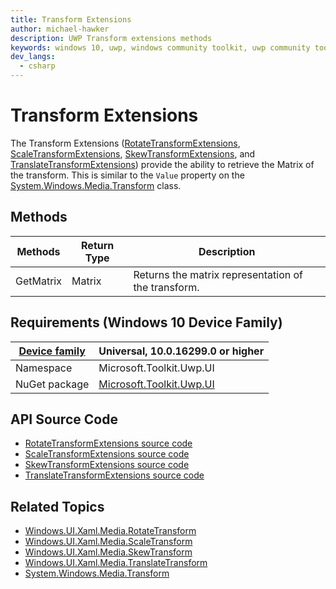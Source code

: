 ```yaml
---
title: Transform Extensions
author: michael-hawker
description: UWP Transform extensions methods
keywords: windows 10, uwp, windows community toolkit, uwp community toolkit, uwp toolkit, Extensions, matrix, transform, rotate, skew, scale, RotateTransform, Value, ScaleTransform, SkewTransform, TranslateTransform
dev_langs:
  - csharp
---
```


# Transform Extensions

The Transform Extensions ([RotateTransformExtensions](https://docs.microsoft.com/dotnet/api/microsoft.toolkit.uwp.ui.extensions.rotatetransformextensions), [ScaleTransformExtensions](https://docs.microsoft.com/dotnet/api/microsoft.toolkit.uwp.ui.extensions.scaletransformextensions), [SkewTransformExtensions](https://docs.microsoft.com/dotnet/api/microsoft.toolkit.uwp.ui.extensions.skewtransformextensions), and [TranslateTransformExtensions](https://docs.microsoft.com/dotnet/api/microsoft.toolkit.uwp.ui.extensions.translatetransformextensions)) provide the ability to retrieve the Matrix of the transform.  This is similar to the `Value` property on the [System.Windows.Media.Transform](https://msdn.microsoft.com/library/system.windows.media.transform(v=vs.110).aspx) class.

## Methods

| Methods | Return Type | Description |
| -- | -- | -- |
| GetMatrix | Matrix | Returns the matrix representation of the transform. |

## Requirements (Windows 10 Device Family)

| [Device family](https://go.microsoft.com/fwlink/p/?LinkID=526370) | Universal, 10.0.16299.0 or higher |
| --- | --- |
| Namespace | Microsoft.Toolkit.Uwp.UI |
| NuGet package | [Microsoft.Toolkit.Uwp.UI](https://www.nuget.org/packages/Microsoft.Toolkit.Uwp.UI/) |

## API Source Code

- [RotateTransformExtensions source code](https://github.com/Microsoft/WindowsCommunityToolkit//blob/master/Microsoft.Toolkit/Extensions/Media/RotateTransformExtensions.cs)
- [ScaleTransformExtensions source code](https://github.com/Microsoft/WindowsCommunityToolkit//blob/master/Microsoft.Toolkit/Extensions/Media/ScaleTransformExtensions.cs)
- [SkewTransformExtensions source code](https://github.com/Microsoft/WindowsCommunityToolkit//blob/master/Microsoft.Toolkit/Extensions/Media/SkewTransformExtensions.cs)
- [TranslateTransformExtensions source code](https://github.com/Microsoft/WindowsCommunityToolkit//blob/master/Microsoft.Toolkit/Extensions/Media/TranslateTransformExtensions.cs)

## Related Topics

- [Windows.UI.Xaml.Media.RotateTransform](https://docs.microsoft.com/uwp/api/Windows.UI.Xaml.Media.RotateTransform)
- [Windows.UI.Xaml.Media.ScaleTransform](https://docs.microsoft.com/uwp/api/Windows.UI.Xaml.Media.ScaleTransform)
- [Windows.UI.Xaml.Media.SkewTransform](https://docs.microsoft.com/uwp/api/Windows.UI.Xaml.Media.SkewTransform)
- [Windows.UI.Xaml.Media.TranslateTransform](https://docs.microsoft.com/uwp/api/Windows.UI.Xaml.Media.TranslateTransform)
- [System.Windows.Media.Transform](https://msdn.microsoft.com/library/system.windows.media.transform(v=vs.110).aspx)

